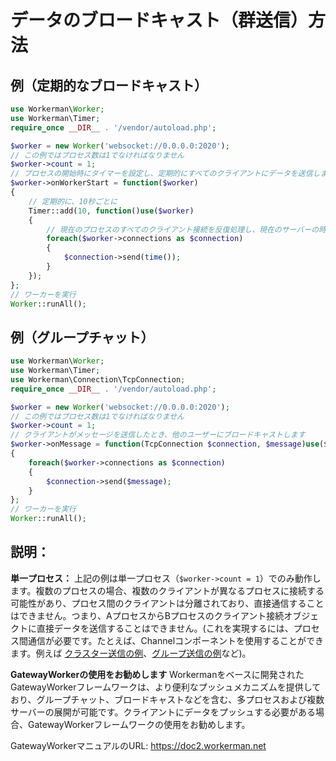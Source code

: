 # データのブロードキャスト（群送信）方法

## 例（定期的なブロードキャスト）

```php
use Workerman\Worker;
use Workerman\Timer;
require_once __DIR__ . '/vendor/autoload.php';

$worker = new Worker('websocket://0.0.0.0:2020');
// この例ではプロセス数は1でなければなりません
$worker->count = 1;
// プロセスの開始時にタイマーを設定し、定期的にすべてのクライアントにデータを送信します
$worker->onWorkerStart = function($worker)
{
    // 定期的に、10秒ごとに
    Timer::add(10, function()use($worker)
    {
        // 現在のプロセスのすべてのクライアント接続を反復処理し、現在のサーバーの時間を送信します
        foreach($worker->connections as $connection)
        {
            $connection->send(time());
        }
    });
};
// ワーカーを実行
Worker::runAll();
```

## 例（グループチャット）

```php
use Workerman\Worker;
use Workerman\Timer;
use Workerman\Connection\TcpConnection;
require_once __DIR__ . '/vendor/autoload.php';

$worker = new Worker('websocket://0.0.0.0:2020');
// この例ではプロセス数は1でなければなりません
$worker->count = 1;
// クライアントがメッセージを送信したとき、他のユーザーにブロードキャストします
$worker->onMessage = function(TcpConnection $connection, $message)use($worker)
{
    foreach($worker->connections as $connection)
    {
        $connection->send($message);
    }
};
// ワーカーを実行
Worker::runAll();
```

## 説明：
**単一プロセス：**
上記の例は単一プロセス（```$worker->count = 1```）でのみ動作します。複数のプロセスの場合、複数のクライアントが異なるプロセスに接続する可能性があり、プロセス間のクライアントは分離されており、直接通信することはできません。つまり、AプロセスからBプロセスのクライアント接続オブジェクトに直接データを送信することはできません。(これを実現するには、プロセス間通信が必要です。たとえば、Channelコンポーネントを使用することができます。例えば [クラスター送信の例](../components/channel-examples.md)、[グループ送信の例](../components/channel-examples2.md)など)。

**GatewayWorkerの使用をお勧めします**
Workermanをベースに開発されたGatewayWorkerフレームワークは、より便利なプッシュメカニズムを提供しており、グループチャット、ブロードキャストなどを含む、多プロセスおよび複数サーバーの展開が可能です。クライアントにデータをプッシュする必要がある場合、GatewayWorkerフレームワークの使用をお勧めします。

GatewayWorkerマニュアルのURL: https://doc2.workerman.net
